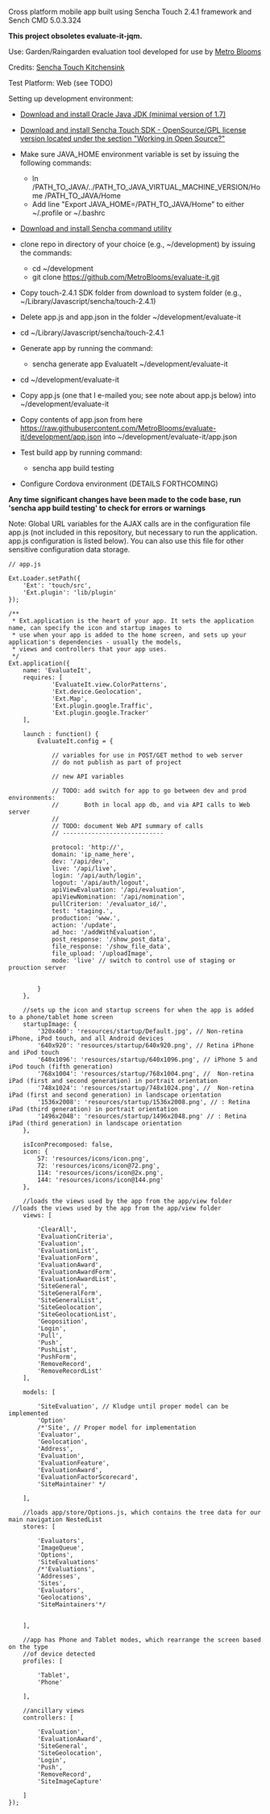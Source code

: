 Cross platform mobile app built using Sencha Touch 2.4.1 framework and Sench CMD 5.0.3.324 

**This project obsoletes evaluate-it-jqm.**

Use: Garden/Raingarden evaluation tool developed for use by <a href="http://www.metroblooms.org">Metro Blooms</a>

Credits: <a href="http://dev.sencha.com/deploy/touch/examples/production/kitchensink/">Sencha Touch Kitchensink</a>  

Test Platform: Web (see TODO)

Setting up development environment: 

* <a href="http://www.oracle.com/technetwork/java/javase/downloads/index.html">Download and install Oracle Java JDK (minimal version of 1.7)</a>

* <a href="http://www.sencha.com/products/touch/license/">Download and install Sencha Touch SDK - OpenSource/GPL license version located under the section "Working in Open Source?"</a>

* Make sure JAVA_HOME environment variable is set by issuing the following commands:

   * ln /PATH_TO_JAVA/../PATH_TO_JAVA_VIRTUAL_MACHINE_VERSION/Home /PATH_TO_JAVA/Home
   * Add line "Export JAVA_HOME=/PATH_TO_JAVA/Home" to either ~/.profile or ~/.bashrc 

* <a href="http://www.sencha.com/products/sencha-cmd/">Download and install Sencha command utility</a>   

* clone repo in directory of your choice (e.g., ~/development) by issuing the commands: 

   * cd ~/development
   * git clone https://github.com/MetroBlooms/evaluate-it.git

* Copy touch-2.4.1 SDK folder from download to system folder (e.g., ~/Library/Javascript/sencha/touch-2.4.1)

* Delete app.js and app.json in the folder ~/development/evaluate-it

* cd  ~/Library/Javascript/sencha/touch-2.4.1

* Generate app by running the command: 

   * sencha generate app EvaluateIt ~/development/evaluate-it

* cd ~/development/evaluate-it

* Copy app.js (one that I e-mailed you; see note about app.js below) into ~/development/evaluate-it

* Copy contents of app.json from here https://raw.githubusercontent.com/MetroBlooms/evaluate-it/development/app.json into ~/development/evaluate-it/app.json

* Test build app by running command: 

   * sencha app build testing

* Configure Cordova environment (DETAILS FORTHCOMING)

**Any time significant changes have been made to the code base, run 'sencha app build testing' to check for errors or warnings**

Note: Global URL variables for the AJAX calls are in the configuration file app.js (not included in this repository, but necessary to run the application. app.js configuration is listed below). You can also use this file for other sensitive configuration data storage. 

	// app.js

	Ext.Loader.setPath({
		'Ext': 'touch/src',
		'Ext.plugin': 'lib/plugin'
	});

	/**
	 * Ext.application is the heart of your app. It sets the application name, can specify the icon and startup images to
	 * use when your app is added to the home screen, and sets up your application's dependencies - usually the models,
	 * views and controllers that your app uses.
	 */
	Ext.application({
		name: 'EvaluateIt', 
		requires: [
				'EvaluateIt.view.ColorPatterns', 
				'Ext.device.Geolocation',
				'Ext.Map',
				'Ext.plugin.google.Traffic',
				'Ext.plugin.google.Tracker'
		],

		launch : function() {
			EvaluateIt.config = {

				// variables for use in POST/GET method to web server
				// do not publish as part of project

				// new API variables
	
				// TODO: add switch for app to go between dev and prod environments: 
				//       Both in local app db, and via API calls to Web server
				//
				// TODO: document Web API summary of calls
				// ----------------------------

				protocol: 'http://',
				domain: 'ip_name_here',
				dev: '/api/dev',
				live: '/api/live',
				login: '/api/auth/login',
				logout: '/api/auth/logout',
				apiViewEvaluation: '/api/evaluation',
				apiViewNomination: '/api/nomination',
				pullCriterion: '/evaluator_id/',
		    	test: 'staging.',
				production: 'www.',
				action: '/update',
				ad_hoc: '/addWithEvaluation',
				post_response: '/show_post_data',			
				file_response: '/show_file_data',
				file_upload: '/uploadImage',
				mode: 'live' // switch to control use of staging or prouction server


			}
		},
		
		//sets up the icon and startup screens for when the app is added to a phone/tablet home screen
		startupImage: {
			'320x460': 'resources/startup/Default.jpg', // Non-retina iPhone, iPod touch, and all Android devices
			'640x920': 'resources/startup/640x920.png', // Retina iPhone and iPod touch
			'640x1096': 'resources/startup/640x1096.png', // iPhone 5 and iPod touch (fifth generation)
			'768x1004': 'resources/startup/768x1004.png', //  Non-retina iPad (first and second generation) in portrait orientation
			'748x1024': 'resources/startup/748x1024.png', //  Non-retina iPad (first and second generation) in landscape orientation
			'1536x2008': 'resources/startup/1536x2008.png', // : Retina iPad (third generation) in portrait orientation
			'1496x2048': 'resources/startup/1496x2048.png' // : Retina iPad (third generation) in landscape orientation
		},

		isIconPrecomposed: false,
		icon: {
			57: 'resources/icons/icon.png',
			72: 'resources/icons/icon@72.png',
			114: 'resources/icons/icon@2x.png',
			144: 'resources/icons/icon@144.png'
		},

		//loads the views used by the app from the app/view folder
	 //loads the views used by the app from the app/view folder
		views: [

			'ClearAll',	
			'EvaluationCriteria',
			'Evaluation',
			'EvaluationList',
			'EvaluationForm',
			'EvaluationAward',
			'EvaluationAwardForm',
			'EvaluationAwardList',
			'SiteGeneral',
			'SiteGeneralForm',
			'SiteGeneralList',
			'SiteGeolocation', 
			'SiteGeolocationList',
			'Geoposition',	
			'Login',
			'Pull',
			'Push',
			'PushList',
			'PushForm',
			'RemoveRecord',
			'RemoveRecordList'
		],

		models: [ 
		
			'SiteEvaluation', // Kludge until proper model can be implemented
			'Option' 
			/*'Site', // Proper model for implementation
			'Evaluator',
			'Geolocation',
			'Address',
			'Evaluation',
			'EvaluationFeature',
			'EvaluationAward',
			'EvaluationFactorScorecard',
			'SiteMaintainer' */

		],

		//loads app/store/Options.js, which contains the tree data for our main navigation NestedList
		stores: [

		    'Evaluators',
			'ImageQueue',
			'Options',  
			'SiteEvaluations'
			/*'Evaluations', 
			'Addresses', 
			'Sites', 
			'Evaluators',
			'Geolocations',
			'SiteMaintainers'*/


		],
	 
		//app has Phone and Tablet modes, which rearrange the screen based on the type
		//of device detected
		profiles: [
		
			'Tablet', 
			'Phone'
		
		],

		//ancillary views
		controllers: [
	
			'Evaluation',
			'EvaluationAward',
			'SiteGeneral',
			'SiteGeolocation',
			'Login',
			'Push',
			'RemoveRecord',
			'SiteImageCapture'
		
		]
	});


